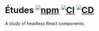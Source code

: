# Études [![npm](https://img.shields.io/npm/v/etudes.svg)](https://www.npmjs.com/package/etudes) [![CI](https://github.com/andrewscwei/etudes/workflows/CI/badge.svg)](https://github.com/andrewscwei/etudes/actions?query=workflow%3ACI) [![CD](https://github.com/andrewscwei/etudes/workflows/CD/badge.svg)](https://github.com/andrewscwei/etudes/actions?query=workflow%3ACD)

A study of headless React components.
